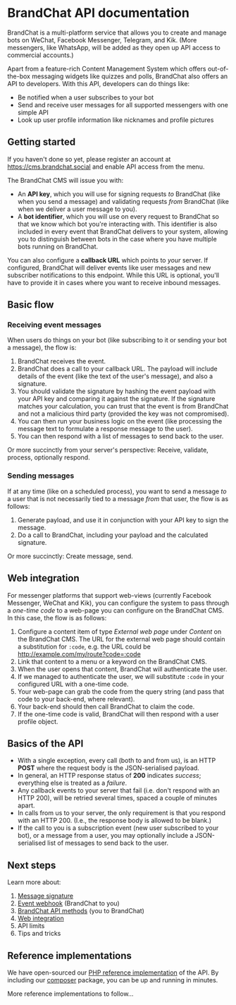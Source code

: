 # BrandChat API documentation

BrandChat is a multi-platform service that allows you to create and manage bots on WeChat, Facebook Messenger, Telegram, and Kik. (More messengers, like WhatsApp, will be added as they open up API access to commercial accounts.)

Apart from a feature-rich Content Management System which offers out-of-the-box messaging widgets like quizzes and polls, BrandChat also offers an API to developers. With this API, developers can do things like:

* Be notified when a user subscribes to your bot
* Send and receive user messages for all supported messengers with one simple API
* Look up user profile information like nicknames and profile pictures

## Getting started

If you haven't done so yet, please register an account at https://cms.brandchat.social and enable API access from the menu.

The BrandChat CMS will issue you with:

* An **API key**, which you will use for signing requests *to* BrandChat (like when you send a message) and validating requests *from* BrandChat (like when we deliver a user message to you).
* A **bot identifier**, which you will use on every request to BrandChat so that we know which bot you're interacting with. This identifier is also included in every event that BrandChat delivers to your system, allowing you to distinguish between bots in the case where you have multiple bots running on BrandChat.

You can also configure a **callback URL** which points to *your* server. If configured, BrandChat will deliver events like user messages and new subscriber notifications to this endpoint. While this URL is optional, you'll have to provide it in cases where you want to receive inbound messages.

## Basic flow

### Receiving event messages

When users do things on your bot (like subscribing to it or sending your bot a message), the flow is:

1. BrandChat receives the event.
2. BrandChat does a call to your callback URL. The payload will include details of the event (like the text of the user's message), and also a signature.
3. You should validate the signature by hashing the event payload with your API key and comparing it against the signature. If the signature matches your calculation, you can trust that the event is from BrandChat and not a malicious third party (provided the key was not compromised).
4. You can then run your business logic on the event (like processing the message text to formulate a response message to the user).
4. You can then respond with a list of messages to send back to the user.

Or more succinctly from your server's perspective: Receive, validate, process, optionally respond.  

### Sending messages

If at any time (like on a scheduled process), you want to send a message *to* a user that is not necessarily tied to a message *from* that user, the flow is as follows:

1. Generate payload, and use it in conjunction with your API key to sign the message.
2. Do a call to BrandChat, including your payload and the calculated signature.

Or more succinctly: Create message, send.

## Web integration

For messenger platforms that support web-views (currently Facebook Messenger, WeChat and Kik), you can configure the system to pass through a *one-time code* to a web-page you can configure on the BrandChat CMS. In this case, the flow is as follows:

1. Configure a content item of type *External web page* under *Content* on the BrandChat CMS. The URL for the external web page should contain a substitution for `:code`, e.g. the URL could be http://example.com/my/route?code=:code
2. Link that content to a menu or a keyword on the BrandChat CMS.
3. When the user opens that content, BrandChat will authenticate the user.
4. If we managed to authenticate the user, we will substitute `:code` in your configured URL with a one-time code.
5. Your web-page can grab the code from the query string (and pass that code to your back-end, where relevant).
6. Your back-end should then call BrandChat to claim the code.
7. If the one-time code is valid, BrandChat will then respond with a user profile object.

## Basics of the API

* With a single exception, every call (both to and from us), is an HTTP **POST** where the request body is the JSON-serialised payload.
* In general, an HTTP response status of **200** indicates *success*; everything else is treated as a *failure*.
* Any callback events to your server that fail (i.e. don't respond with an HTTP 200), will be retried several times, spaced a couple of minutes apart.
* In calls from us to your server, the only requirement is that you respond with an HTTP 200. (I.e., the response body is allowed to be blank.)
* If the call to you is a subscription event (new user subscribed to your bot), or a message from a user, you may optionally include a JSON-serialised list of messages to send back to the user.

## Next steps

Learn more about:

1. [Message signature](signature.md)
2. [Event webhook](callbacks.md) (BrandChat to you)
3. [BrandChat API methods](api.md) (you to BrandChat)
4. [Web integration](web.md)
5. API limits
6. Tips and tricks

## Reference implementations

We have open-sourced our [PHP reference implementation](https://github.com/brandchat/api-php) of the API. By including our [composer](https://getcomposer.org) package, you can be up and running in minutes.

More reference implementations to follow...
